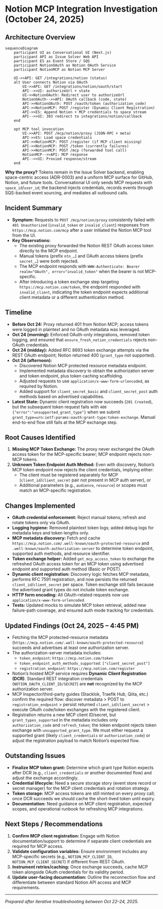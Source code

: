 # Notion MCP Integration Investigation (October 24, 2025)

## Architecture Overview

```mermaid
sequenceDiagram
    participant UI as Conversational UI (Next.js)
    participant API as Issue Solver Web API
    participant ES as Event Store / SQS
    participant NotionOAuth as Notion OAuth Service
    participant NotionMCP as Notion MCP Server

    UI->>API: GET /integrations/notion (status)
    alt User connects Notion via OAuth
        UI->>API: GET /integrations/notion/oauth/start
        API-->>UI: authorizeUrl + state
        UI->>NotionOAuth: Redirect user to authorizeUrl
        NotionOAuth-->>API: OAuth callback (code, state)
        API->>NotionOAuth: POST /oauth/token (authorization_code)
        API->>NotionMCP: POST /register (Dynamic Client Registration)
        API->>ES: Append Notion + MCP credentials to space stream
        API-->>UI: 303 redirect to integrations/notion/callback
    end

    opt MCP tool invocation
        UI->>API: POST /mcp/notion/proxy (JSON-RPC + meta)
        API->>ES: Load space credentials
        API->>NotionMCP: POST /register (if MCP client missing)
        API->>NotionMCP: POST /token (currently failures)
        API->>NotionMCP: POST /mcp (forwarded tool call)
        NotionMCP-->>API: MCP response
        API-->>UI: Proxied response/stream
    end
```

**Why the proxy?** Tokens remain in the Issue Solver backend, enabling space-centric access (ADR-0003) and a uniform MCP surface for GitHub, Notion, and future tools. Conversational UI only sends MCP requests with `space_id`/`user_id`; the backend injects credentials, records events through SQS-backed event sourcing, and mediates all outbound calls.

## Incident Summary
- **Symptom:** Requests to `POST /mcp/notion/proxy` consistently failed with `401 Unauthorized` (`invalid_token` or `invalid_client`) responses from `https://mcp.notion.com/mcp` after a user initiated the Notion MCP tool from the UI.
- **Key Observations:**
  - The existing proxy forwarded the Notion REST OAuth access token directly to the MCP endpoint.
  - Manual tokens (prefix `ntn_…`) and OAuth access tokens (prefix `secret_…`) were both rejected.
  - The MCP endpoint responds with `WWW-Authenticate: Bearer realm="OAuth", error="invalid_token"` when the bearer is not MCP-specific.
  - After introducing a token exchange step targeting `https://mcp.notion.com/token`, the endpoint responded with `invalid_client`, indicating the token endpoint expects additional client metadata or a different authentication method.

## Timeline
- **Before Oct 24:** Proxy returned 401 from Notion MCP; access tokens were logged in plaintext and no OAuth metadata was leveraged.
- **Oct 24 (morning):** Enforced OAuth-only integrations, removed token logging, and ensured that `ensure_fresh_notion_credentials` rejects non-OAuth credentials.
- **Oct 24 (midday):** Added RFC 8693 token exchange attempts via the REST OAuth endpoint; Notion returned 400 (`grant_type` not supported).
- **Oct 24 (afternoon):**
  - Discovered Notion MCP protected resource metadata endpoint.
  - Implemented metadata discovery to obtain the authorization server and token endpoint, plus token caching scaffolding.
  - Adjusted requests to use `application/x-www-form-urlencoded`, as required by Notion.
  - Added support for `client_secret_basic` and `client_secret_post` auth methods based on advertised capabilities.
- **Latest State:** Dynamic client registration now succeeds (`201 Created`), but the subsequent token request fails with `400 {"error":"unsupported_grant_type"}` when we submit `grant_type=urn:ietf:params:oauth:grant-type:token-exchange`. Manual end-to-end flow still fails at the MCP exchange step.

## Root Causes Identified
1. **Missing MCP Token Exchange:** The proxy never exchanged the OAuth access token for the MCP-specific bearer; MCP endpoint rejects non-MCP tokens.
2. **Unknown Token Endpoint Auth Method:** Even with discovery, Notion’s MCP token endpoint now rejects the client credentials, implying either:
   - The client must be registered separately for MCP (`client_id`/`client_secret` pair not present in MCP auth server), or
   - Additional parameters (e.g., `audience`, `resource`) or scopes must match an MCP-specific registration.

## Changes Implemented
- **OAuth credential enforcement:** Reject manual tokens; refresh and rotate tokens only via OAuth.
- **Logging hygiene:** Removed plaintext token logs; added debug logs for metadata keys and token lengths only.
- **MCP metadata discovery:** Fetch and cache `https://mcp.notion.com/.well-known/oauth-protected-resource` and `.well-known/oauth-authorization-server` to determine token endpoint, supported auth methods, and resource identifier.
- **Token exchange helper:** Added `get_mcp_access_token` to exchange the refreshed OAuth access token for an MCP token using advertised endpoint and supported auth method (Basic or POST).
- **Dynamic client registration:** Discovery logic fetches MCP metadata, performs RFC 7591 registration, and now persists the returned `client_id`/`client_secret` per space.  Token exchange still fails because the advertised grant types do not include token exchange.
- **HTTP form encoding:** All OAuth-related requests now use `application/x-www-form-urlencoded`.
- **Tests:** Updated mocks to simulate MCP token retrieval, added new failure-path coverage, and ensured auth mode tracking for credentials.

## Updated Findings (Oct 24, 2025 – 4:45 PM)
- Fetching the MCP protected-resource metadata (`https://mcp.notion.com/.well-known/oauth-protected-resource`) succeeds and advertises at least one authorization server.
- The authorization-server metadata includes:
  - `token_endpoint`: `https://mcp.notion.com/token`
  - `token_endpoint_auth_methods_supported`: `["client_secret_post"]`
  - `registration_endpoint`: `https://mcp.notion.com/register`
- Notion’s hosted MCP service requires **Dynamic Client Registration (DCR)**. Standard REST integration credentials (`NOTION_OAUTH_CLIENT_ID/SECRET`) are **not** recognized by the MCP authorization server.
- MCP Inspector/third-party guides (Stacklok, Traefik Hub, Qiita, etc.) confirm the required flow: discover metadata > POST to `registration_endpoint` > persist returned `client_id`/`client_secret` > execute OAuth code/token exchanges with the registered client.
- Registration returns a new MCP client ID/secret, but `grant_types_supported` in the metadata includes only `authorization_code` and `refresh_token`; the token endpoint rejects token exchange with `unsupported_grant_type`. We must either request a supported grant (likely `client_credentials` or `authorization_code`) or adjust the registration payload to match Notion’s expected flow.

## Outstanding Issues
- **Finalize MCP token grant:** Determine which grant type Notion expects after DCR (e.g., `client_credentials` or another documented flow) and adjust the exchange accordingly.
- **Credential lifecycle:** Need a secure storage story (event store record or secret manager) for the MCP client credentials and rotation strategy.
- **Token storage:** MCP access tokens are still minted on every proxy call; once DCR succeeds we should cache the short-lived token until expiry.
- **Documentation:** Need guidance on MCP client registration, expected scopes, and operational runbook for refreshing MCP integrations.

## Next Steps / Recommendations
1. **Confirm MCP client registration:** Engage with Notion documentation/support to determine if separate client credentials are required for MCP access.
2. **Validate configuration variables:** Ensure environment includes any MCP-specific secrets (e.g., `NOTION_MCP_CLIENT_ID`, `NOTION_MCP_CLIENT_SECRET`) if different from REST OAuth.
3. **Instrument retries/caching:** Once exchange succeeds, cache MCP token alongside OAuth credentials for its validity period.
4. **Update user-facing documentation:** Outline the reconnection flow and differentiate between standard Notion API access and MCP requirements.

--- 
*Prepared after iterative troubleshooting between Oct 22–24, 2025.*
